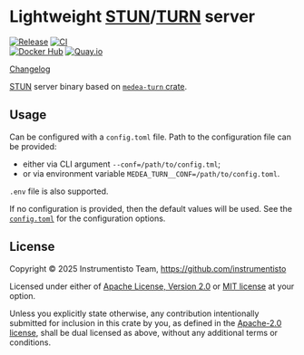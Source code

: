 Lightweight [STUN]/[TURN] server
================================

[![Release](https://img.shields.io/github/v/release/instrumentisto/medea-turn-rs?filter=q%3Dbin%252F&display_name=release "Release")](https://github.com/instrumentisto/medea-turn-rs/releases?q=bin%252F)
[![CI](https://github.com/instrumentisto/medea-turn-rs/actions/workflows/bin.yml/badge.svg?branch=main "Binary CI")](https://github.com/instrumentisto/medea-turn-rs/actions/workflows/bin.yml?query=branch%3Amain)\
[![Docker Hub](https://img.shields.io/docker/pulls/instrumentisto/medea-turn?label=Docker%20Hub%20pulls "Docker Hub pulls")](https://hub.docker.com/r/instrumentisto/geckodriver)
[![Quay.io](https://quay.io/repository/instrumentisto/medea-turn/status "Quay.io")](https://quay.io/repository/instrumentisto/medea-turn)

[Changelog](https://github.com/instrumentisto/medea-turn-rs/blob/main/bin/CHANGELOG.md)

[STUN] server binary based on [`medea-turn` crate].




## Usage

Can be configured with a `config.toml` file. Path to the configuration file can be provided:
- either via CLI argument `--conf=/path/to/config.tml`;
- or via environment variable `MEDEA_TURN__CONF=/path/to/config.toml`.

`.env` file is also supported.

If no configuration is provided, then the default values will be used. See the [`config.toml`](config.toml) for the configuration options.




## License

Copyright © 2025 Instrumentisto Team, <https://github.com/instrumentisto>

Licensed under either of [Apache License, Version 2.0][APACHE] or [MIT license][MIT] at your option.

Unless you explicitly state otherwise, any contribution intentionally submitted for inclusion in this crate by you, as defined in the [Apache-2.0 license][APACHE], shall be dual licensed as above, without any additional terms or conditions.




[`medea-turn` crate]: https://docs.rs/medea-turn
[APACHE]: https://github.com/instrumentisto/medea-turn-rs/blob/v0.12.0/LICENSE-APACHE
[MIT]: https://github.com/instrumentisto/medea-turn-rs/blob/v0.12.0/LICENSE-MIT
[STUN]: https://en.wikipedia.org/wiki/STUN
[TURN]: https://en.wikipedia.org/wiki/TURN
